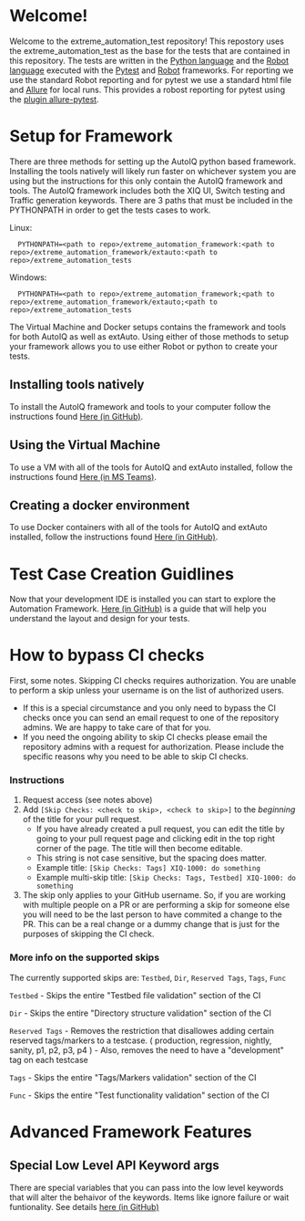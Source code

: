 # Welcome!
Welcome to the extreme_automation_test repository! This repostory uses the extreme_automation_test as the base for the tests that are contained in this repository. The tests are written in the [Python language](https://python.org/) and the [Robot language](https://robotframework.org/) executed with the [Pytest](https://docs.pytest.org/en/stable/) and [Robot](https://robotframework.org/) frameworks. For reporting we use the standard Robot reporting and for pytest we use a standard html file and [Allure](http://allure.qatools.ru/) for local runs. This provides a robost reporting for pytest using the [plugin allure-pytest](https://pypi.org/project/allure-pytest/).

# Setup for Framework
There are three methods for setting up the AutoIQ python based framework.  Installing the tools natively will likely run faster on whichever system you are using but the instructions for this only contain the AutoIQ framework and tools. The AutoIQ framework includes both the XIQ UI, Switch testing and Traffic generation keywords. There are 3 paths that must be included in the PYTHONPATH in order to get the tests cases to work.

Linux:

      PYTHONPATH=<path to repo>/extreme_automation_framework:<path to repo>/extreme_automation_framework/extauto:<path to repo>/extreme_automation_tests

Windows:

      PYTHONPATH=<path to repo>/extreme_automation_framework;<path to repo>/extreme_automation_framework/extauto;<path to repo>/extreme_automation_tests


The Virtual Machine and Docker setups contains the framework and tools for both AutoIQ as well as extAuto.  Using either of those methods to setup your framework allows you to use either Robot or python to create your tests.

## Installing tools natively

To install the AutoIQ framework and tools to your computer follow the instructions found [Here (in GitHub)](doc/native_install/README.md).

## Using the Virtual Machine

To use a VM with all of the tools for AutoIQ and extAuto installed, follow the instructions found [Here (in MS Teams)](https://teams.microsoft.com/l/file/DF343077-C0DF-42A0-AB23-371A7AEEBB84?tenantId=fc8c2bf6-914d-4c1f-b352-46a9adb87030&fileType=docx&objectUrl=https%3A%2F%2Fextremenetworks2com.sharepoint.com%2Fsites%2Fqa-extauto%2FShared%20Documents%2FGeneral%2FDevelopment%20Environment%20Instructions%2FGetting%20the%20environment%20up%20and%20running.docx&baseUrl=https%3A%2F%2Fextremenetworks2com.sharepoint.com%2Fsites%2Fqa-extauto&serviceName=teams&threadId=19:9811efc2ec4e4a24bfaef6a88ecf79d0@thread.tacv2&groupId=55d5e532-9afd-4892-8119-df6ce68abfc1).

## Creating a docker environment

To use Docker containers with all of the tools for AutoIQ and extAuto installed, follow the instructions found [Here (in GitHub)](https://github.com/extremenetworks/extreme_automation_framework/tree/main/vm_env/docker).

# Test Case Creation Guidlines

Now that your development IDE is installed you can start to explore the Automation Framework. [Here (in GitHub)](doc/Test_Suite_Creation_Guidlines.md) is a guide that will help you understand the layout and design for your tests.

# How to bypass CI checks

First, some notes.
Skipping CI checks requires authorization. You are unable to perform a skip unless your username is on the list of authorized users.
- If this is a special circumstance and you only need to bypass the CI checks once you can send an email request to one of the repository admins. We are happy to take care of that for you.
- If you need the ongoing ability to skip CI checks please email the repository admins with a request for authorization. Please include the specific reasons why you need to be able to skip CI checks.

### Instructions
1. Request access (see notes above)
2. Add `[Skip Checks: <check to skip>, <check to skip>]` to the *beginning* of the title for your pull request.
    - If you have already created a pull request, you can edit the title by going to your pull request page and clicking edit in the top right corner of the page. The title will then become editable.
    - This string is not case sensitive, but the spacing does matter.
    - Example title: `[Skip Checks: Tags] XIQ-1000: do something`
    - Example multi-skip title: `[Skip Checks: Tags, Testbed] XIQ-1000: do something`
3. The skip only applies to your GitHub username. So, if you are working with multiple people on a PR or are performing a skip for someone else you will need to be the last person to have commited a change to the PR. This can be a real change or a dummy change that is just for the purposes of skipping the CI check.

### More info on the supported skips
The currently supported skips are: `Testbed`, `Dir`, `Reserved Tags`, `Tags`, `Func`

`Testbed`
    - Skips the entire "Testbed file validation" section of the CI

`Dir`
    - Skips the entire "Directory structure validation" section of the CI

`Reserved Tags`
    - Removes the restriction that disallowes adding certain reserved tags/markers to a testcase. ( production, regression, nightly, sanity, p1, p2, p3, p4 )
    - Also, removes the need to have a "development" tag on each testcase

`Tags`
    - Skips the entire "Tags/Markers validation" section of the CI


`Func`
    - Skips the entire "Test functionality validation" section of the CI
    

# Advanced Framework Features

## Special Low Level API Keyword args

There are special variables that you can pass into the low level keywords that will alter the behaivor of the keywords. Items like ignore failure or wait funtionality. See details [here (in GitHub)](doc/KeywordArguments.md)


